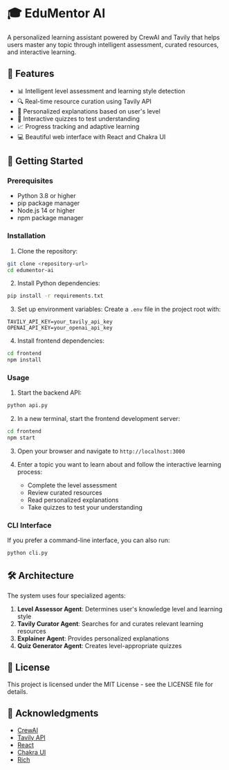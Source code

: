 # 🎓 EduMentor AI

A personalized learning assistant powered by CrewAI and Tavily that helps users master any topic through intelligent assessment, curated resources, and interactive learning.

## 🌟 Features

- 📊 Intelligent level assessment and learning style detection
- 🔍 Real-time resource curation using Tavily API
- 🧠 Personalized explanations based on user's level
- 🧪 Interactive quizzes to test understanding
- 📈 Progress tracking and adaptive learning
- 💻 Beautiful web interface with React and Chakra UI

## 🚀 Getting Started

### Prerequisites

- Python 3.8 or higher
- pip package manager
- Node.js 14 or higher
- npm package manager

### Installation

1. Clone the repository:
```bash
git clone <repository-url>
cd edumentor-ai
```

2. Install Python dependencies:
```bash
pip install -r requirements.txt
```

3. Set up environment variables:
Create a `.env` file in the project root with:
```
TAVILY_API_KEY=your_tavily_api_key
OPENAI_API_KEY=your_openai_api_key
```

4. Install frontend dependencies:
```bash
cd frontend
npm install
```

### Usage

1. Start the backend API:
```bash
python api.py
```

2. In a new terminal, start the frontend development server:
```bash
cd frontend
npm start
```

3. Open your browser and navigate to `http://localhost:3000`

4. Enter a topic you want to learn about and follow the interactive learning process:
   - Complete the level assessment
   - Review curated resources
   - Read personalized explanations
   - Take quizzes to test your understanding

### CLI Interface

If you prefer a command-line interface, you can also run:
```bash
python cli.py
```

## 🛠️ Architecture

The system uses four specialized agents:

1. **Level Assessor Agent**: Determines user's knowledge level and learning style
2. **Tavily Curator Agent**: Searches for and curates relevant learning resources
3. **Explainer Agent**: Provides personalized explanations
4. **Quiz Generator Agent**: Creates level-appropriate quizzes

## 📝 License

This project is licensed under the MIT License - see the LICENSE file for details.

## 🙏 Acknowledgments

- [CrewAI](https://github.com/joaomdmoura/crewAI)
- [Tavily API](https://tavily.com/)
- [React](https://reactjs.org/)
- [Chakra UI](https://chakra-ui.com/)
- [Rich](https://github.com/Textualize/rich) 